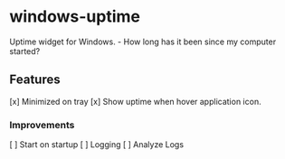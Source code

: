 # windows-uptime
Uptime widget for Windows. - How long has it been since my computer started?
 
## Features
[x] Minimized on tray
[x] Show uptime when hover application icon.

### Improvements
[ ] Start on startup
[ ] Logging
[ ] Analyze Logs